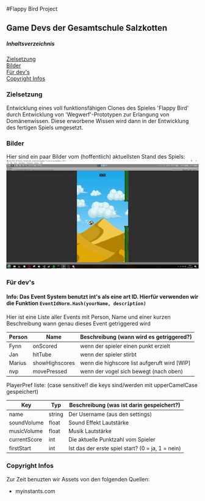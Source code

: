 #Flappy Bird Project
## Game Devs der Gesamtschule Salzkotten
##### Inhaltsverzeichnis
[Zielsetzung](#zielsetzung)   
[Bilder](#bilder)   
[Für dev's](#devstuff)   
[Copyright Infos](#copyright)   

<a name="zielsetzung">

### Zielsetzung
Entwicklung eines voll funktionsfähigen Clones des Spieles 'Flappy Bird' durch Entwicklung von 'Wegwerf'-Prototypen zur Erlangung von Domänenwissen. Diese erworbene Wissen wird dann in der Entwicklung des fertigen Spiels umgesetzt.

<a name="bilder">

### Bilder
Hier sind ein paar Bilder vom (hoffentlich) aktuellsten Stand des Spiels:   
![](./gameplay.gif "gameplay gif")

<a name="devstuff">

### Für dev's
#### Info: Das Event System benutzt int's als eine art ID. Hierfür verwenden wir die Funktion ``EventIdNorm.Hash(yourName, description)``
Hier ist eine Liste aller Events mit Person, Name und einer kurzen Beschreibung wann genau dieses Event getriggered wird   

| Person | Name           | Beschreibung (wann wird es getriggered?)     |
|--------|----------------|----------------------------------------------|
| Fynn   | onScored       | wenn der spieler einen punkt erzielt         |
| Jan    | hitTube        | wenn der spieler stirbt                      |
| Marius | showHighscores | wenn die highscore list aufgeruft wird [WIP] |
| nvp    | movePressed    | wenn der vogel sich bewegt (nach oben)       |
   
PlayerPref liste: (case sensitive!! die keys sind/werden mit upperCamelCase gespeichert)   

| Key          | Typ    | Beschreibung (was ist darin gespeichert?)         |
|--------------|--------|---------------------------------------------------|
| name         | string | Der Username (aus den settings)                   |
| soundVolume  | float  | Sound Effekt Lautstärke                           |
| musicVolume  | float  | Musik Lautstärke                                  |
| currentScore | int    | Die aktuelle Punktzahl vom Spieler                |
| firstStart   | int    | Ist das der erste spiel start? (0 = ja, 1 = nein) |

<a name="copyright">

### Copyright Infos
Zur Zeit benuzten wir Assets von den folgenden Quellen:
- myinstants.com
